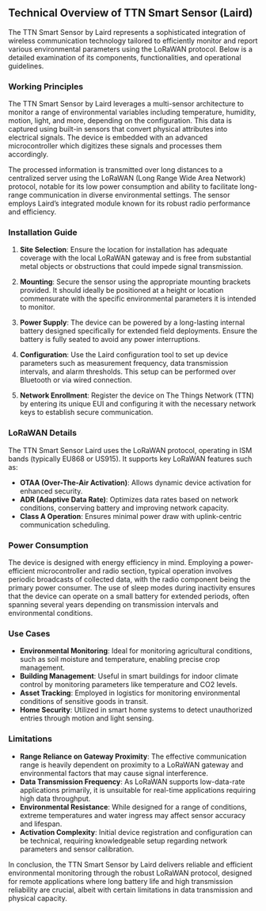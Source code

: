 ## Technical Overview of TTN Smart Sensor (Laird)

The TTN Smart Sensor by Laird represents a sophisticated integration of wireless communication technology tailored to efficiently monitor and report various environmental parameters using the LoRaWAN protocol. Below is a detailed examination of its components, functionalities, and operational guidelines.

### Working Principles

The TTN Smart Sensor by Laird leverages a multi-sensor architecture to monitor a range of environmental variables including temperature, humidity, motion, light, and more, depending on the configuration. This data is captured using built-in sensors that convert physical attributes into electrical signals. The device is embedded with an advanced microcontroller which digitizes these signals and processes them accordingly.

The processed information is transmitted over long distances to a centralized server using the LoRaWAN (Long Range Wide Area Network) protocol, notable for its low power consumption and ability to facilitate long-range communication in diverse environmental settings. The sensor employs Laird’s integrated module known for its robust radio performance and efficiency.

### Installation Guide

1. **Site Selection**: Ensure the location for installation has adequate coverage with the local LoRaWAN gateway and is free from substantial metal objects or obstructions that could impede signal transmission.

2. **Mounting**: Secure the sensor using the appropriate mounting brackets provided. It should ideally be positioned at a height or location commensurate with the specific environmental parameters it is intended to monitor.

3. **Power Supply**: The device can be powered by a long-lasting internal battery designed specifically for extended field deployments. Ensure the battery is fully seated to avoid any power interruptions.

4. **Configuration**: Use the Laird configuration tool to set up device parameters such as measurement frequency, data transmission intervals, and alarm thresholds. This setup can be performed over Bluetooth or via wired connection.

5. **Network Enrollment**: Register the device on The Things Network (TTN) by entering its unique EUI and configuring it with the necessary network keys to establish secure communication.

### LoRaWAN Details

The TTN Smart Sensor Laird uses the LoRaWAN protocol, operating in ISM bands (typically EU868 or US915). It supports key LoRaWAN features such as:

- **OTAA (Over-The-Air Activation)**: Allows dynamic device activation for enhanced security.
- **ADR (Adaptive Data Rate)**: Optimizes data rates based on network conditions, conserving battery and improving network capacity.
- **Class A Operation**: Ensures minimal power draw with uplink-centric communication scheduling.

### Power Consumption

The device is designed with energy efficiency in mind. Employing a power-efficient microcontroller and radio section, typical operation involves periodic broadcasts of collected data, with the radio component being the primary power consumer. The use of sleep modes during inactivity ensures that the device can operate on a small battery for extended periods, often spanning several years depending on transmission intervals and environmental conditions.

### Use Cases

- **Environmental Monitoring**: Ideal for monitoring agricultural conditions, such as soil moisture and temperature, enabling precise crop management.
- **Building Management**: Useful in smart buildings for indoor climate control by monitoring parameters like temperature and CO2 levels.
- **Asset Tracking**: Employed in logistics for monitoring environmental conditions of sensitive goods in transit.
- **Home Security**: Utilized in smart home systems to detect unauthorized entries through motion and light sensing.

### Limitations

- **Range Reliance on Gateway Proximity**: The effective communication range is heavily dependent on proximity to a LoRaWAN gateway and environmental factors that may cause signal interference.
- **Data Transmission Frequency**: As LoRaWAN supports low-data-rate applications primarily, it is unsuitable for real-time applications requiring high data throughput.
- **Environmental Resistance**: While designed for a range of conditions, extreme temperatures and water ingress may affect sensor accuracy and lifespan.
- **Activation Complexity**: Initial device registration and configuration can be technical, requiring knowledgeable setup regarding network parameters and sensor calibration.

In conclusion, the TTN Smart Sensor by Laird delivers reliable and efficient environmental monitoring through the robust LoRaWAN protocol, designed for remote applications where long battery life and high transmission reliability are crucial, albeit with certain limitations in data transmission and physical capacity.